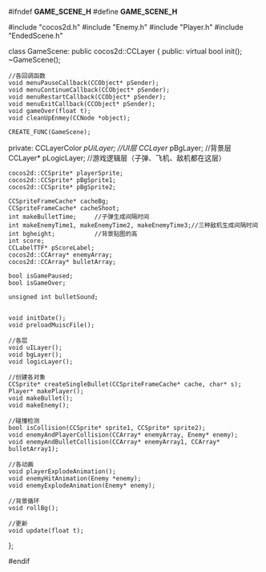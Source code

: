 #ifndef __GAME_SCENE_H__
#define __GAME_SCENE_H__

#include "cocos2d.h"
#include "Enemy.h"
#include "Player.h"
#include "EndedScene.h"

class GameScene: public cocos2d::CCLayer
{
public:
	virtual bool init();
	~GameScene();

	//各回调函数
	void menuPauseCallback(CCObject* pSender);
	void menuContinueCallback(CCObject* pSender);
	void menuRestartCallback(CCObject* pSender);
	void menuExitCallback(CCObject* pSender);
	void gameOver(float t);
	void cleanUpEnmey(CCNode *object);

	CREATE_FUNC(GameScene);

private:
	CCLayerColor *pUiLayer;	//UI层
	CCLayer* pBgLayer;		//背景层
	CCLayer* pLogicLayer;	//游戏逻辑层（子弹、飞机、敌机都在这层）

	cocos2d::CCSprite* playerSprite;	 
	cocos2d::CCSprite* pBgSprite1;
	cocos2d::CCSprite* pBgSprite2;

	CCSpriteFrameCache* cacheBg;
	CCSpriteFrameCache* cacheShoot;
	int makeBulletTime;		//子弹生成间隔时间
	int makeEnemyTime1, makeEnemyTime2, makeEnemyTime3;//三种敌机生成间隔时间
	int bgheight;			//背景贴图的高
	int score;
	CCLabelTTF* pScoreLabel;
	cocos2d::CCArray* enemyArray;
	cocos2d::CCArray* bulletArray;
	
	bool isGamePaused;
	bool isGameOver;

	unsigned int bulletSound;


	void initDate();
	void preloadMuiscFile();

	//各层
	void uILayer();
	void bgLayer();
	void logicLayer();

	//创建各对象
	CCSprite* createSingleBullet(CCSpriteFrameCache* cache, char* s);
	Player* makePlayer();
	void makeBullet();
	void makeEnemy();

	//碰撞检测
	bool isCollision(CCSprite* sprite1, CCSprite* sprite2);
	void enemyAndPlayerCollision(CCArray* enemyArray, Enemy* enemy);
	void enemyAndBulletCollision(CCArray* enemyArray1, CCArray* bulletArray1);

	//各动画
	void playerExplodeAnimation();
	void enemyHitAnimation(Enemy *enemy);
	void enemyExplodeAnimation(Enemy* enemy);
	
	//背景循环
	void rollBg();

	//更新
	void update(float t);
};

#endif
